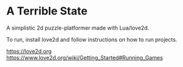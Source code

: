 # A Terrible State

A simplistic 2d puzzle-platformer made with Lua/love2d.

To run, install love2d and follow instructions on how to run projects.

https://love2d.org
https://www.love2d.org/wiki/Getting_Started#Running_Games
